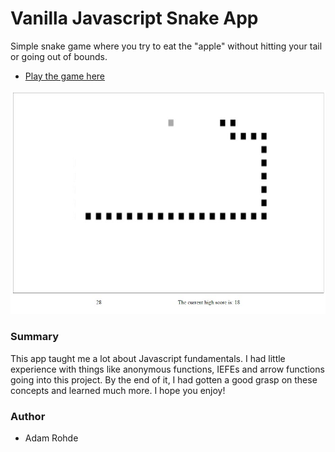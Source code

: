 # Vanilla Javascript Snake App

Simple snake game where you try to eat the "apple" without hitting your tail or going out of bounds. 

 - [Play the game here](https://adamrohde.github.io/snake/)

![alt text](https://github.com/adamRohde/snake/blob/master/snake-game-preview.jpg)

### Summary
This app taught me a lot about Javascript fundamentals.  I had little experience with things like anonymous functions, IEFEs and arrow functions going into this project.  By the end of it, I had gotten a good grasp on these concepts and learned much more.  I hope you enjoy!

### Author
- Adam Rohde






